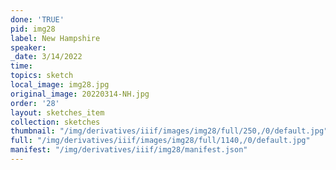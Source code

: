 ```yaml
---
done: 'TRUE'
pid: img28
label: New Hampshire
speaker:
_date: 3/14/2022
time:
topics: sketch
local_image: img28.jpg
original_image: 20220314-NH.jpg
order: '28'
layout: sketches_item
collection: sketches
thumbnail: "/img/derivatives/iiif/images/img28/full/250,/0/default.jpg"
full: "/img/derivatives/iiif/images/img28/full/1140,/0/default.jpg"
manifest: "/img/derivatives/iiif/img28/manifest.json"
---
```

